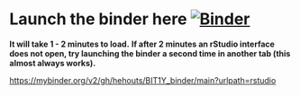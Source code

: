 # Launch the binder here [![Binder](https://mybinder.org/badge_logo.svg)](https://mybinder.org/v2/gh/hehouts/BIT1Y_binder/main?urlpath=rstudio)
**It will take 1 - 2 minutes to load.**
**If after 2 minutes an rStudio interface does not open, try launching the binder a second time in another tab (this almost always works).** 



https://mybinder.org/v2/gh/hehouts/BIT1Y_binder/main?urlpath=rstudio
